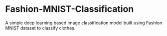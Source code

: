 # Fashion-MNIST-Classification
A simple deep learning based image classification model built using Fashion MNIST dataset to classify clothes.

